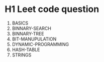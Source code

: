 # H1 Leet code question
1. BASICS
2. BINNARY-SEARCH
3. BINNARY-TREE
4. BIT-MANUPULATION
5. DYNAMIC-PROGRAMMING
6. HASH-TABLE
7. STRINGS

